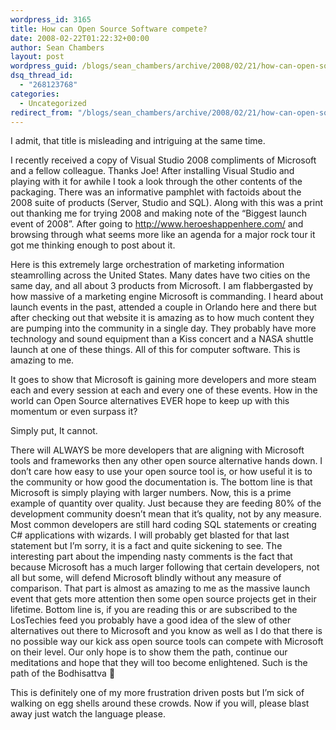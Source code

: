 ```yaml
---
wordpress_id: 3165
title: How can Open Source Software compete?
date: 2008-02-22T01:22:32+00:00
author: Sean Chambers
layout: post
wordpress_guid: /blogs/sean_chambers/archive/2008/02/21/how-can-open-source-software-compete.aspx
dsq_thread_id:
  - "268123768"
categories:
  - Uncategorized
redirect_from: "/blogs/sean_chambers/archive/2008/02/21/how-can-open-source-software-compete.aspx/"
---
```

I admit, that title is misleading and intriguing at the same time.

I recently received a copy of Visual Studio 2008 compliments of Microsoft and a fellow colleague. Thanks Joe! After installing Visual Studio and playing with it for awhile I took a look through the other contents of the packaging. There was an informative pamphlet with factoids about the 2008 suite of products (Server, Studio and SQL). Along with this was a print out thanking me for trying 2008 and making note of the &#8220;Biggest launch event of 2008&#8221;. After going to <http://www.heroeshappenhere.com/> and browsing through what seems more like an agenda for a major rock tour it got me thinking enough to post about it.

Here is this extremely large orchestration of marketing information steamrolling across the United States. Many dates have two cities on the same day, and all about 3 products from Microsoft. I am flabbergasted by how massive of a marketing engine Microsoft is commanding. I heard about launch events in the past, attended a couple in Orlando here and there but after checking out that website it is amazing as to how much content they are pumping into the community in a single day. They probably have more technology and sound equipment than a Kiss concert and a NASA shuttle launch at one of these things. All of this for computer software. This is amazing to me.

It goes to show that Microsoft is gaining more developers and more steam each and every session at each and every one of these events. How in the world can Open Source alternatives EVER hope to keep up with this momentum or even surpass it?

Simply put, It cannot.

There will ALWAYS be more developers that are aligning with Microsoft tools and frameworks then any other open source alternative hands down. I don&#8217;t care how easy to use your open source tool is, or how useful it is to the community or how good the documentation is. The bottom line is that Microsoft is simply playing with larger numbers. Now, this is a prime example of quantity over quality. Just because they are feeding 80% of the development community doesn&#8217;t mean that it&#8217;s quality, not by any measure. Most common developers are still hard coding SQL statements or creating C# applications with wizards. I will probably get blasted for that last statement but I&#8217;m sorry, it is a fact and quite sickening to see. The interesting part about the impending nasty comments is the fact that because Microsoft has a much larger following that certain developers, not all but some, will defend Microsoft blindly without any measure of comparison. That part is almost as amazing to me as the massive launch event that gets more attention then some open source projects get in their lifetime. Bottom line is, if you are reading this or are subscribed to the LosTechies feed you probably have a good idea of the slew of other alternatives out there to Microsoft and you know as well as I do that there is no possible way our kick ass open source tools can compete with Microsoft on their level. Our only hope is to show them the path, continue our meditations and hope that they will too become enlightened. Such is the path of the Bodhisattva 🙂

This is definitely one of my more frustration driven posts but I&#8217;m sick of walking on egg shells around these crowds. Now if you will, please blast away just watch the language please.